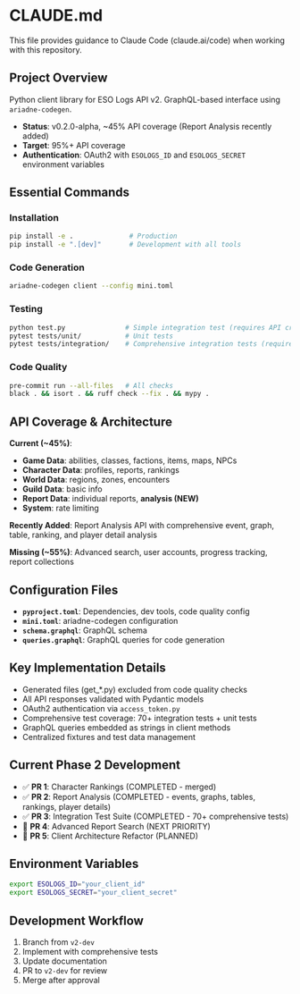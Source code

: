 # CLAUDE.md

This file provides guidance to Claude Code (claude.ai/code) when working with this repository.

## Project Overview
Python client library for ESO Logs API v2. GraphQL-based interface using `ariadne-codegen`. 
- **Status**: v0.2.0-alpha, ~45% API coverage (Report Analysis recently added)
- **Target**: 95%+ API coverage
- **Authentication**: OAuth2 with `ESOLOGS_ID` and `ESOLOGS_SECRET` environment variables

## Essential Commands

### Installation
```bash
pip install -e .              # Production
pip install -e ".[dev]"       # Development with all tools
```

### Code Generation
```bash
ariadne-codegen client --config mini.toml
```

### Testing
```bash
python test.py               # Simple integration test (requires API credentials)
pytest tests/unit/           # Unit tests
pytest tests/integration/    # Comprehensive integration tests (requires API credentials)
```

### Code Quality
```bash
pre-commit run --all-files   # All checks
black . && isort . && ruff check --fix . && mypy .
```

## API Coverage & Architecture
**Current (~45%)**:
- **Game Data**: abilities, classes, factions, items, maps, NPCs
- **Character Data**: profiles, reports, rankings
- **World Data**: regions, zones, encounters
- **Guild Data**: basic info
- **Report Data**: individual reports, **analysis (NEW)**
- **System**: rate limiting

**Recently Added**: Report Analysis API with comprehensive event, graph, table, ranking, and player detail analysis

**Missing (~55%)**: Advanced search, user accounts, progress tracking, report collections

## Configuration Files
- **`pyproject.toml`**: Dependencies, dev tools, code quality config
- **`mini.toml`**: ariadne-codegen configuration  
- **`schema.graphql`**: GraphQL schema
- **`queries.graphql`**: GraphQL queries for code generation

## Key Implementation Details
- Generated files (get_*.py) excluded from code quality checks
- All API responses validated with Pydantic models
- OAuth2 authentication via `access_token.py`
- Comprehensive test coverage: 70+ integration tests + unit tests
- GraphQL queries embedded as strings in client methods
- Centralized fixtures and test data management

## Current Phase 2 Development
- ✅ **PR 1**: Character Rankings (COMPLETED - merged)
- ✅ **PR 2**: Report Analysis (COMPLETED - events, graphs, tables, rankings, player details)
- ✅ **PR 3**: Integration Test Suite (COMPLETED - 70+ comprehensive tests)
- 🚧 **PR 4**: Advanced Report Search (NEXT PRIORITY)
- 🚧 **PR 5**: Client Architecture Refactor (PLANNED)

## Environment Variables
```bash
export ESOLOGS_ID="your_client_id"
export ESOLOGS_SECRET="your_client_secret"
```

## Development Workflow
1. Branch from `v2-dev` 
2. Implement with comprehensive tests
3. Update documentation
4. PR to `v2-dev` for review
5. Merge after approval
